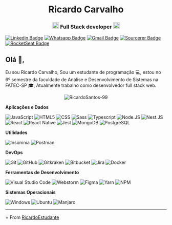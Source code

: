 <h1 align="center">Ricardo Carvalho</h1>
<h3 align="center"><img src="https://upload-icon.s3.us-east-2.amazonaws.com/uploads/icons/png/20167174151551942641-512.png" alt="react" width="20" height="20"/> Full Stack developer <img src="https://cdn4.iconfinder.com/data/icons/logos-and-brands/512/233_Node_Js_logo-256.png" alt="nodejs" width="20" height="20"/></h3>


[![Linkedin Badge](https://img.shields.io/badge/-Linkedin-6633cc?style=flat-square&logo=Linkedin&logoColor=white&color=black&link=https://www.linkedin.com/in/ricardo-carvalho-ba865a123/)](https://www.linkedin.com/in/ricardo-carvalho-ba865a123/)
[![Whatsapp Badge](https://img.shields.io/badge/-WhatsApp-6633cc?style=flat-square&logo=Whatsapp&logoColor=white&color=black&link=https://whats.link/ricardocarva)](https://whats.link/ricardocarva)
[![Gmail Badge](https://img.shields.io/badge/-Gmail-c14438?style=flat-square&logo=Gmail&logoColor=white&color=black&link=mailto:ricardocarvalho606@gmail.com)](mailto:duduxss3@gmail.com)
[![Sourcerer Badge](https://img.shields.io/badge/-Sourcerer.io-6633cc?style=flat-square&logo=appveyor&logoColor=white&color=black&link=https://sourcerer.io/ricardoestudante)](https://sourcerer.io/ricardoestudante)
[![RocketSeat Badge](https://img.shields.io/badge/-RocketSeat-6633cc?style=flat-square&logo=Polymer-Project&logoColor=white&color=black&link=https://app.rocketseat.com.br/me/ricardo-carvalho-santos-1583704453)](https://app.rocketseat.com.br/me/ricardo-carvalho-santos-1583704453)

## Olá 👋, 
Eu sou Ricardo Carvalho, Sou um estudante de programação 💻, estou no 6º semestre da faculdade de Análise e Desenvolvimento de Sistemas na FATEC-SP 🎓, Atualmente trabalho como desenvolvedor full stack web.

<p align="center"> <img src="https://github-readme-stats.vercel.app/api?username=RicardoSantos-99&show_icons=true&hide_border=true&theme=dracula" alt="RicardoSantos-99" /> </p>
<p align="center">
</p>


**Aplicações e Dados**
 
  ![JavaScript](https://img.shields.io/badge/-JavaScript-333333?style=flat&logo=javascript)
  ![HTML5](https://img.shields.io/badge/-HTML5-333333?style=flat&logo=HTML5)
  ![CSS](https://img.shields.io/badge/-CSS-333333?style=flat&logo=CSS3&logoColor=1572B6)
  ![Sass](https://img.shields.io/badge/-Sass-333333?style=flat&logo=sass)
  ![Typescript](https://img.shields.io/badge/-Typescript-333333?style=flat&logo=typescript)
  ![Node.JS](https://img.shields.io/badge/-Node.JS-333333?style=flat&logo=node.js)
  ![Nest.JS](https://img.shields.io/badge/-NestJS-333333?style=flat&logo=nestjs&logoColor=black)
  ![React](https://img.shields.io/badge/-React-333333?style=flat&logo=react)
  ![React Native](https://img.shields.io/badge/-React%20Native-333333?style=flat&logo=react&logoColor=0000ff)
  ![Jest](https://img.shields.io/badge/-Jest-333333?style=flat&logo=jest&logoColor=orange)
  ![MongoDB](https://img.shields.io/badge/-MongoDB-333333?style=flat&logo=Mongodb)
  ![PostgreSQL](https://img.shields.io/badge/-PostgreSQL-333333?style=flat&logo=postgresql)

**Utilidades**

  ![Insomnia](https://img.shields.io/badge/-Insomnia-333333?style=flat&logo=insomnia)
  ![Postman](https://img.shields.io/badge/-Postman-333333?style=flat&logo=postman)

**DevOps**

  ![Git](https://img.shields.io/badge/-Git-333333?style=flat&logo=git)
  ![GitHub](https://img.shields.io/badge/-GitHub-333333?style=flat&logo=github)
  ![Gitkraken](https://img.shields.io/badge/-Gitkraken-333333?style=flat&logo=Gitkraken)
  ![Bitbucket](https://img.shields.io/badge/-Bitbucket-333333?style=flat&logo=Bitbucket&logoColor=blue)
  ![Jira](https://img.shields.io/badge/-Jira-333333?style=flat&logo=jira&logoColor=blue)
  ![Docker](https://img.shields.io/badge/-Docker-333333?style=flat&logo=docker)

**Ferramentas de Desenvolvimento**

  ![Visual Studio Code](https://img.shields.io/badge/-Visual%20Studio%20Code-333333?style=flat&logo=visual-studio-code&logoColor=007ACC)
  ![Webstorm](https://img.shields.io/badge/-Webstorm-333333?style=flat&logo=webstorm&logoColor=white)
  ![Figma](https://img.shields.io/badge/-Figma-333333?style=flat&logo=figma&logoColor=007ACC)
  ![Yarn](https://img.shields.io/badge/-Yarn-333333?style=flat&logo=yarn&logoColor=007ACC)
  ![NPM](https://img.shields.io/badge/-NPM-333333?style=flat&logo=npm&logoColor=007ACC)

**Sistemas Operacionais**

  ![Windows](https://img.shields.io/badge/-Windows-333333?style=flat&logo=windows&logoColor=blue)
  ![Ubuntu](https://img.shields.io/badge/-Ubuntu-333333?style=flat&logo=ubuntu)
  ![Manjaro](https://img.shields.io/badge/-Manjaro-333333?style=flat&logo=manjaro)
<br/></p>
 
---
⭐️ From [RicardoEstudante](https://github.com/RicardoEstudante)
